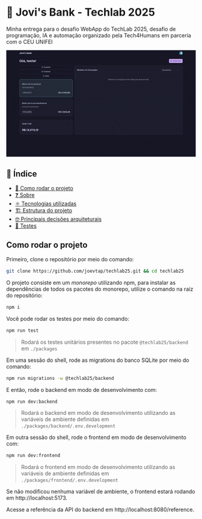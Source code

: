 # 💸 Jovi's Bank - Techlab 2025

Minha entrega para o desafio WebApp do TechLab 2025, desafio de programação, IA e automação organizado pela Tech4Humans em parceria com o CEU UNIFEI

![Demo](./docs/demo.gif)

## 📜 Índice

- [🚀 Como rodar o projeto](#como-rodar-o-projeto)
- [❓ Sobre]()
- [⚛️ Tecnologias utilizadas]()
- [🏗️ Estrutura do projeto]()
- [🤓 Principais decisões arquiteturais]()
- [🧪 Testes]()

## Como rodar o projeto

Primeiro, clone o repositório por meio do comando:

```sh
git clone https://github.com/joevtap/techlab25.git && cd techlab25
```

O projeto consiste em um _monorepo_ utilizando npm, para instalar as dependências de todos os pacotes do monorepo, utilize o comando na raíz do repositório:

```sh
npm i
```

Você pode rodar os testes por meio do comando:

```sh
npm run test
```

> Rodará os testes unitários presentes no pacote `@techlab25/backend` em `./packages`

Em uma sessão do shell, rode as migrations do banco SQLite por meio do comando:

```sh
npm run migrations -w @techlab25/backend
```

E então, rode o backend em modo de desenvolvimento com:

```sh
npm run dev:backend
```

> Rodará o backend em modo de desenvolvimento utilizando as variáveis de ambiente definidas em `./packages/backend/.env.development`

Em outra sessão do shell, rode o frontend em modo de desenvolvimento com:

```sh
npm run dev:frontend
```

> Rodará o frontend em modo de desenvolvimento utilizando as variáveis de ambiente definidas em `./packages/frontend/.env.development`

Se não modificou nenhuma variável de ambiente, o frontend estará rodando em http://localhost:5173.

Acesse a referência da API do backend em http://localhost:8080/reference.
